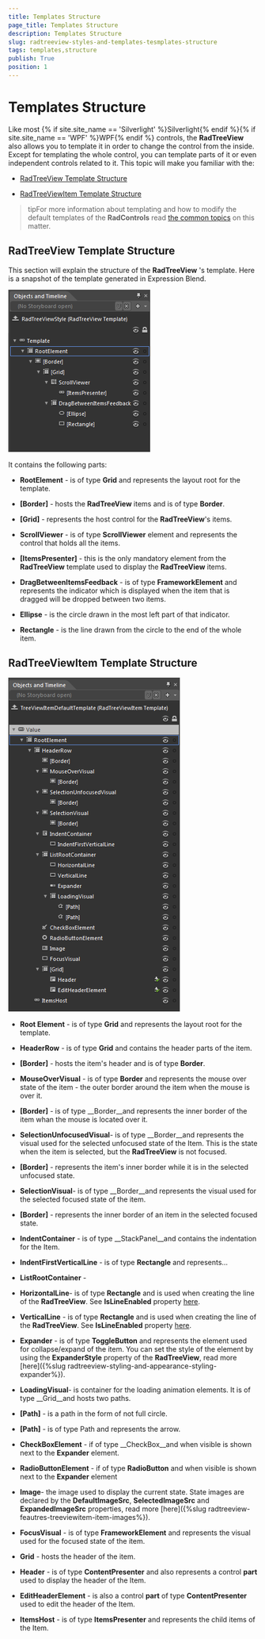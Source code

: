 ```yaml
---
title: Templates Structure
page_title: Templates Structure
description: Templates Structure
slug: radtreeview-styles-and-templates-tesmplates-structure
tags: templates,structure
publish: True
position: 1
---
```


# Templates Structure



Like most {% if site.site_name == 'Silverlight' %}Silverlight{% endif %}{% if site.site_name == 'WPF' %}WPF{% endif %} controls, the __RadTreeView__ also allows you to template it in order to change the control from the inside. Except for templating the whole control, you can template parts of it or even independent controls related to it. This topic will make you familiar with the:

* [RadTreeView Template Structure](#RadTreeView_Template_Structure)

* [RadTreeViewItem Template Structure](#RadTreeViewItem_Template_Structures)

>tipFor more information about templating and how to modify the default templates of the __RadControls__ read [the common topics](http://www.telerik.com/help/silverlight/common-styling-appearance-edit-control-templates-blend.html) on this matter.

## RadTreeView Template Structure

This section will explain the structure of the __RadTreeView__ 's template. Here is a snapshot of the template generated in Expression Blend.

![](images/RadTreeView_StylesAnTemplates_Templates_Structure_01.png)



It contains the following parts:

* __RootElement__ - is of type __Grid__ and represents the layout root for the template. 


* __[Border]__ - hosts the __RadTreeView__ items and is of type __Border__.   


* __[Grid]__ - represents the host control for the __RadTreeView__'s items. 


* __ScrollViewer__ - is of type __ScrollViewer__ element and represents the control that holds all the items. 


* __[ItemsPresenter]__ - this is the only mandatory element from the __RadTreeView__ template used to display the __RadTreeView__ items. 

* __DragBetweenItemsFeedback__ - is of type __FrameworkElement__ and represents the indicator which is displayed when the item that is dragged will be dropped between two items. 


* __Ellipse__ - is the circle drawn in the most left part of that indicator. 


* __Rectangle__ - is the line drawn from the circle to the end of the whole item.

## RadTreeViewItem Template Structure

![](images/RadTreeView_StylesAnTemplates_Templates_Structure_02.png)



* __Root Element__ - is of type __Grid__ and represents the layout root for the template. 



* __HeaderRow__ - is of type __Grid__ and contains the header parts of the item. 


* __[Border]__ - hosts the item's header and is of type __Border__. 


* __MouseOverVisual__ - is of type __Border__ and represents the mouse over state of the item - the outer border around the item when the mouse is  over it. 


* __[Border]__ - is of type __Border__and represents the inner border of the item whan the mouse is located over it.

* __SelectionUnfocusedVisual__- is of type __Border__and represents the visual used for the selected unfocused state of the Item. This is the state when the item is selected, but the __RadTreeView__ is not focused. 


* __[Border]__ - represents the item's inner border while it is in the selected unfocused state.

* __SelectionVisual__- is of type __Border__and represents the visual used for the selected focused state of the item. 


* __[Border]__ - represents the inner border of an item in the selected focused state.

* __IndentContainer__ - is of type __StackPanel__and contains the indentation for the Item. 


* __IndentFirstVerticalLine__ - is of type __Rectangle__ and represents... 

* __ListRootContainer__ - 


* __HorizontalLine__- is of type __Rectangle__ and is used when creating the line of the __RadTreeView__. See __IsLineEnabled__ property [here](763685D2-AB90-47E5-977F-526A5EA137C4). 


* __VerticalLine__ - is of type __Rectangle__ and is used when creating the line of the __RadTreeView__. See __IsLineEnabled__ property [here](763685D2-AB90-47E5-977F-526A5EA137C4). 


* __Expander__ - is of type __ToggleButton__ and represents the element used for collapse/expand of the item. You can set the style of the element by using the __ExpanderStyle__ property of the __RadTreeView__, read more [here]({%slug radtreeview-styling-and-appearance-styling-expander%}). 


* __LoadingVisual__- is container for the loading animation elements. It is of type __Grid__and hosts two paths.   


* __[Path]__ - is a path in the form of not full circle. 


* __[Path]__ - is of type Path and represents the arrow.

* __CheckBoxElement__ - if of type __CheckBox__and when visible is shown next to the __Expander__ element. 


* __RadioButtonElement__ -  if of type __RadioButton__ and when visible is shown next to the __Expander__ element 


* __Image__- the image used to display the current state. State images are declared by the __DefaultImageSrc__, __SelectedImageSrc__ and __ExpandedImageSrc__ properties, read more [here]({%slug radtreeview-feautres-treeviewitem-item-images%}). 


* __FocusVisual__ - is of type __FrameworkElement__ and represents the visual used for the focused state of the item. 

* __Grid__ - hosts the header of the item. 


* __Header__ - is of type __ContentPresenter__ and also represents a control __part__ used to display the header of the Item. 


* __EditHeaderElement__ - is also a control __part__ of type __ContentPresenter__ used to edit the header of the Item. 

* __ItemsHost__ - is of type __ItemsPresenter__ and represents the child items of the Item. 


